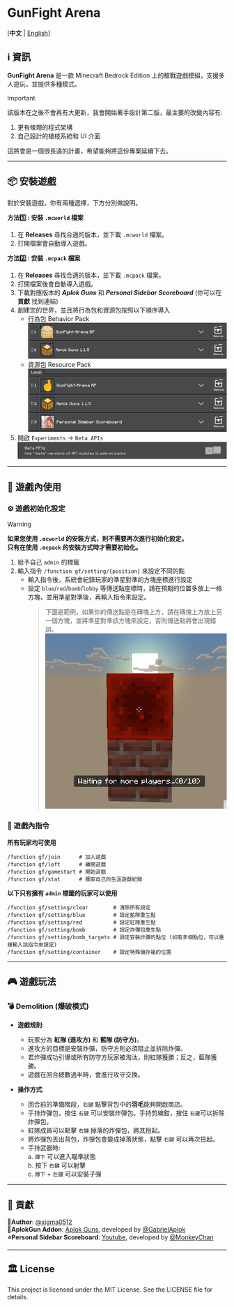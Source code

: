 # GunFight Arena

[**中文** | [English](README_en.md)]

## ℹ️ 資訊

**GunFight Arena** 是一款 Minecraft Bedrock Edition 上的槍戰遊戲模組，支援多人遊玩，並提供多種模式。

> [!IMPORTANT]
> 該版本在之後不會再有大更新，我會開始著手設計第二版，最主要的改變內容有:
> 
> 1. 更有條理的程式架構
> 2. 自己設計的槍枝系統和 UI 介面
>
> 這將會是一個很長遠的計畫，希望能夠將這份專案延續下去。

---
## 📦 安裝遊戲

對於安裝遊戲，你有兩種選擇，下方分別做說明。

**方法1️⃣ : 安裝 `.mcworld` 檔案**

1. 在 **Releases** 尋找合適的版本，並下載 `.mcworld` 檔案。
2. 打開檔案會自動導入遊戲。 

**方法2️⃣ : 安裝 `.mcpack` 檔案**

1. 在 **Releases** 尋找合適的版本，並下載 `.mcpack` 檔案。
2. 打開檔案後會自動導入遊戲。
3. 下載對應版本的 ***Aplok Guns*** 和 ***Personal Sidebar Scoreboard*** (你可以在 **貢獻** 找到連結)
4. 創建您的世界，並且將行為包和資源包按照以下順序導入
    - 行為包 Behavior Pack
    ![behavior_pack](images/bp.png)
    - 資源包 Resource Pack
    ![resource_pack](images/rp.png) 
5. 開啟 `Experiments` -> `Beta APIs`
    ![Beta APIs](images/beta_api.png) 

---

## 📘 遊戲內使用

### ⚙️ 遊戲初始化設定

> [!WARNING]
> **如果您使用 `.mcworld` 的安裝方式，則不需要再次進行初始化設定。** \
> **只有在使用 `.mcpack` 的安裝方式時才需要初始化。**

1. 給予自己 `admin` 的標籤
2. 輸入指令 `/function gf/setting/{position}` 來設定不同的點
    - 輸入指令後，系統會紀錄玩家的準星對準的方塊座標進行設定
    - 設定 `blue`/`red`/`bomb`/`lobby` 等傳送點座標時，請在預期的位置多放上一格方塊，並用準星對準後，再輸入指令來設定。
        > 下圖是範例，如果你的傳送點是在磚塊上方，請在磚塊上方放上另一個方塊，並將準星對準該方塊來設定，否則傳送點將會出現錯誤。 \
        > ![setting_position](images/setting_position.png)


### 🤖 遊戲內指令

**所有玩家均可使用**
```
/function gf/join      # 加入遊戲
/function gf/left      # 離開遊戲
/function gf/gamestart # 開始遊戲
/function gf/stat      # 獲取自己的生涯遊戲紀錄
```

**以下只有擁有 `admin` 標籤的玩家可以使用**
```
/function gf/setting/clear        # 清除所有設定
/function gf/setting/blue         # 設定藍隊重生點
/function gf/setting/red          # 設定紅隊重生點
/function gf/setting/bomb         # 設定炸彈包重生點
/function gf/setting/bomb_targets # 設定安裝炸彈的點位 (如有多個點位，可以重複輸入該指令來設定)
/function gf/setting/container    # 設定特殊儲存箱的位置
```

---
## 🎮 遊戲玩法

### 💣 Demolition (爆破模式)

- **遊戲規則**:
    - 玩家分為 **紅隊 (進攻方)** 和 **藍隊 (防守方)**。
    - 進攻方的目標是安裝炸彈，防守方則必須阻止並拆除炸彈。
    - 若炸彈成功引爆或所有防守方玩家被淘汰，則紅隊獲勝；反之，藍隊獲勝。
    - 遊戲在回合總數過半時，會進行攻守交換。

- **操作方式**:
    - 回合前的準備階段，`右鍵` 點擊背包中的**羽毛**能夠開啟商店。
    - 手持炸彈包，按住 `右鍵` 可以安裝炸彈包。手持剪線鉗，按住 `右鍵`可以拆除炸彈包。
    - 紅隊成員可以點擊 `右鍵` 掉落的炸彈包，將其撿起。
    - 將炸彈包丟出背包，炸彈包會變成掉落狀態，點擊 `右鍵` 可以再次撿起。
    - 手持武器時: \
        a. `蹲下` 可以進入瞄準狀態 \
        b. 按下 `右鍵` 可以射擊 \
        c. `蹲下` + `左鍵` 可以安裝子彈

---
## 📜 貢獻

**👤Author**: [@xigma0512](https://github.com/xigma0512) \
**🎨AplokGun Addon**: [Aplok Guns](https://mcpedl.com/aplok-guns/), developed by [@GabrielAplok](https://github.com/gabriel-aplok/)\
**⭐Personal Sidebar Scoreboard**: [Youtube](https://www.youtube.com/watch?v=6fFCAAD8vUs&ab_channel=MonkeyChan), developed by [@MonkeyChan](https://www.youtube.com/@MonkeyChan118 )

---
## 🏛️ License
This project is licensed under the MIT License. See the LICENSE file for details.